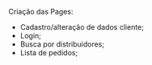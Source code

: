 Criação das Pages:

- Cadastro/alteração de dados cliente;
- Login;
- Busca por distribuidores;
- Lista de pedidos;

